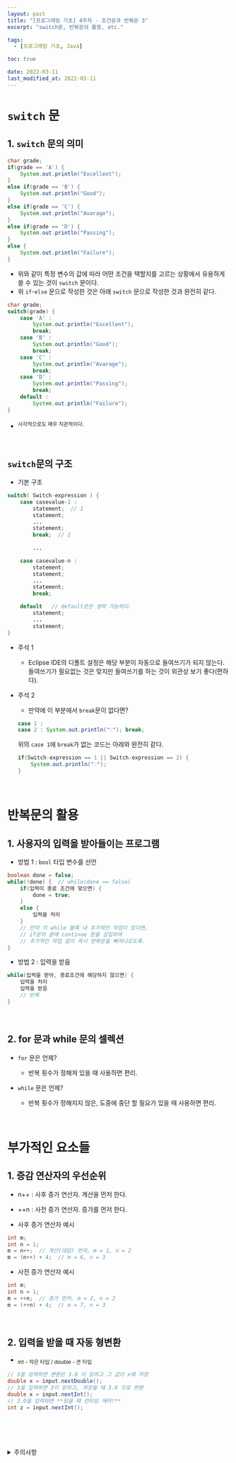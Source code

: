 ```yaml
---
layout: post
title: "[프로그래밍 기초] 4주차 - 조건문과 반복문 3"
excerpt: "switch문, 반복문의 활용, etc."

tags:
  - [프로그래밍 기초, Java]

toc: true

date: 2022-03-11
last_modified_at: 2022-03-11
---
```


# `switch` 문
## 1. `switch` 문의 의미
```java
char grade;
if(grade == 'A') {
    System.out.println("Excellent");
}
else if(grade == 'B') {
    System.out.println("Good");
}
else if(grade == 'C') {
    System.out.println("Avarage");
}
else if(grade == 'D') {
    System.out.println("Passing");
}
else {
    System.out.println("Failure");
}
```
- 위와 같이 특정 변수의 값에 따라 어떤 조건을 택할지를 고르는 상황에서 유용하게 쓸 수 있는 것이 `switch` 문이다.
- 위 `if`-`else` 문으로 작성한 것은 아래 `switch` 문으로 작성한 것과 완전히 같다.
```java
char grade;
switch(grade) {
    case 'A' :
        System.out.println("Excellent");
        break;
    case 'B' :
        System.out.println("Good");
        break;
    case 'C' :
        System.out.println("Avarage");
        break;
    case 'D' :
        System.out.println("Passing");
        break;
    default :
        System.out.println("Failure");
}
```
- <sup> 시각적으로도 매우 직관적이다.  
<br>

## `switch`문의 구조 
- 기본 구조
```java
switch( Switch-expression ) {
    case casevalue-1 :
        statement;  // 1
        statement;
        ...
        statement;
        break;  // 2
        
        ...

    case casevalue-n :
        statement;  
        statement;
        ...
        statement;
        break;  

    default   // default문은 생략 가능하다.
        statement;
        ...
        statement;
}
```
- 주석 1
  - Eclipse IDE의 디폴트 설정은 해당 부분이 자동으로 들여쓰기가 되지 않는다. 들여쓰기가 필요없는 것은 맞지만 들여쓰기를 하는 것이 외관상 보기 좋다(편하다).  

- 주석 2
  - 만약에 이 부분에서 `break`문이 없다면?
  ```java
  case 1 :
  case 2 : System.out.println("♡"); break;
  ```
  위의 `case 1`에 `break`가 없는 코드는 아래와 완전히 같다.
  ```java
  if(Switch-expression == 1 || Switch-expression == 2) {
      System.out.println("♡");
  }
  ```
<br>

# 반복문의 활용
## 1. 사용자의 입력을 받아들이는 프로그램
- 방법 1 : `bool` 타입 변수를 선언
```java
boolean done = false;
while(!done) {  // while(done == false)
    if(입력이 종료 조건에 맞으면) {
        done = true;
    }
    else {
        입력을 처리
    }
    // 만약 이 while 블록 내 추가적인 작업이 있다면,
    // if문의 끝에 continue 문을 삽입하여
    // 추가적인 작업 없이 즉시 반복문을 빠져나오도록.
}  
```
- 방법 2 : 입력을 받음
```java
while(입력을 받아, 종료조건에 해당하지 않으면) {
    입력을 처리
    입력을 받음
    // 반복
}
```
<br>

## 2. for 문과 while 문의 셀렉션
- `for` 문은 언제? 
  - 반복 횟수가 정해져 있을 때 사용하면 편리.

- `while` 문은 언제?
  - 반복 횟수가 정해지지 않은, 도중에 중단 할 필요가 있을 때 사용하면 편리.
<br>

# 부가적인 요소들
## 1. 증감 연산자의 우선순위
- n++ : 사후 증가 연산자. 계산을 먼저 한다.
- ++n : 사전 증가 연산자. 증가를 먼저 한다.

- 사후 증가 연산자 예시
```java
int m;
int n = 1;
m = n++;  // 계산(대입) 먼저, m = 1, n = 2
m = (n++) + 4;  // m = 6, n = 3
```
- 사전 증가 연산자 예시
```java
int m;
int n = 1;
m = ++n;  // 증가 먼저, m = 2, n = 2
m = (++n) + 4;  // m = 7, n = 3
```
<br>

## 2. 입력을 받을 때 자동 형변환
- <sub> int - 작은 타입 / double - 큰 타입

```java
// 3을 입력하면 변환된 3.0 이 읽히고 그 값이 x에 저장
double x = input.nextDouble();
// 3을 입력하면 3이 읽히고, 저장될 때 3.0 으로 변환
double x = input.nextInt();
// 3.0을 입력하면 **읽을 때 런타임 에러!**
int z = input.nextInt();
```
<br>
<br>
<br>
<br>
<details>
<summary>주의사항</summary>
<div markdown="1">
이 포스팅은 강원대학교 정충교 교수님의 프로그래밍 기초 수업을 들으며 내용을 정리 한 것입니다.  
수업 내용에 대한 저작권은 교수님께 있으니,  
다른 곳으로의 무분별한 내용 복사를 자제해 주세요.
</div>
</details>
